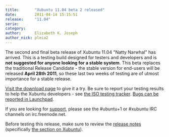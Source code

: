 ```yaml
---
title:       "Xubuntu 11.04 beta 2 released"
date:        2011-04-14 15:15:51
release:     "11.04"
serie:       
category:    
author:      Elizabeth K. Joseph
author_nick: pleia2
---
```


The second and final beta release of Xubuntu 11.04 "Natty Narwhal" has arrived. This is a testing build designed for testers and developers and is **not suggested for anyone looking for a stable system**. This beta replaces the traditional Release Candidate - the stable version for end-users will be released **April 28th 2011**, so these last two weeks of testing are of utmost importance for a stable release.

[Visit the download page](http://cdimage.ubuntu.com/xubuntu/releases/11.04/beta-2/) to give it a try. Be sure to report your testing results to help the Xubuntu developers - see [the ISO testing tracker](http://iso.qa.ubuntu.com/qatracker/build/xubuntu/all). [Bugs can be reported in Launchpad](https://launchpad.net/ubuntu/+filebug/).

If you are looking for [support](http://xubuntu.org/help), please see the #ubuntu+1 or #xubuntu IRC channels on irc.freenode.net.

Before testing this release, make sure to review the [release notes](http://www.ubuntu.com/testing/natty/beta) (specifically [the section on Xubuntu](http://www.ubuntu.com/testing/natty/beta#Xubuntu)).
